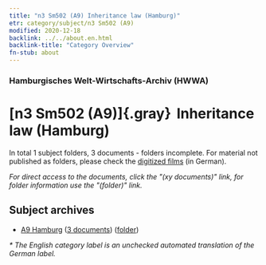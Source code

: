 ```yaml
---
title: "n3 Sm502 (A9) Inheritance law (Hamburg)"
etr: category/subject/n3 Sm502 (A9)
modified: 2020-12-18
backlink: ../../about.en.html
backlink-title: "Category Overview"
fn-stub: about
---
```


### Hamburgisches Welt-Wirtschafts-Archiv (HWWA)
# [n3 Sm502 (A9)]{.gray}&#8201; Inheritance law (Hamburg)&#160; 





In total 1 subject folders, 3 documents - folders incomplete.
For material not published as folders, please check the [digitized films](/film/h1_sh) (in German).

_For direct access to the documents, click the "(xy documents)" link, for folder information use the "(folder)" link._

## Subject archives


- [A9 Hamburg](../../../geo/about.en.html#A9) (<a href="https://dfg-viewer.de/show/?tx_dlf[id]=https://pm20.zbw.eu/mets/sh/1409xx/140905/1450xx/145044/public.mets.en.xml" target="_blank">3 documents</a>) ([folder](http://purl.org/pressemappe20/folder/sh/140905,145044))


_* The English category label is an unchecked automated translation of the German label._

